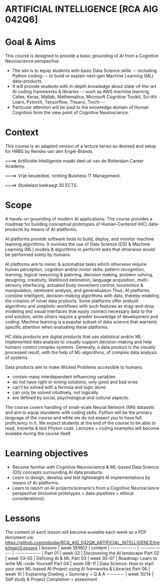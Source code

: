 # ARTIFICIAL INTELLIGENCE [RCA AIG 042Q6]
# Goal & Aims
This course is designed to provide a basic grounding of AI from a Cognitive Neuroscience perspective.

* The aim is to equip students with basic Data Science skills ---including Python coding--- to build or explain next-gen Machine Learning (ML) data-products.
* It will provide students with in-depth knowledge about state-of-the-art AI coding frameworks & libraries ---such as AWS machine learning, Cafee, Keras, Matlab, Mathematica, Microsoft Cognitive Toolkit, Sci-Kit Learn, Pytorch, Tensorflow, Theano, Torch--- 
* Particular attention will be paid to the knowledge domain of Human Cognition form the view point of Cognitive Neuroscience.


# Context
This course is an adapted version of a lecture series as devised and setup for HRBS by Renske van den Engel-Brands.

====> Artificiële Intelligentie maakt deel uit van de Rotterdam Career Academy.

====> Vrije keuzedeel, richting Business IT Management.

====> Studielast bedraagt 30 ECTS.

# Scope
A hands-on grounding of modern AI applications. 
The course provides a roadmap for building conceptual prototypes of Human-Centered (HC) data-products by means of AI-platforms. 

AI platforms provide software tools to build, deploy, and monitor machine learning algorithms. 
It involves the use of Data Science (DS) & Machine Learning (ML) models & algorithms to performt asks that otherwise would be performed solely by humans. 

AI platforms aim to mimic & automatise tasks which otherwise require human perception, cognition and/or motor skills:
pattern recognition, learning, logical reasoning & planning, decision making, problem solving, designing, creativity, likelihood estimation, language acquisition, multi-sensory interfacing, actuated body movement control, locomotion & manipulation, sentiment analysis, and generalisation
Thus, AI platforms combine intelligent, decision-making algorithms with data, thereby enabling the creation of novel data products. 
Some platforms offer prebuilt algorithms and simplistic workflows with such features as drag-and-drop modeling and visual interfaces that easily connect necessary data to the end solution, while others require a greater knowledge of development and coding. 
Machine learning is a popular subset of data science that warrants specific attention when evaluating these platforms.

HC data products are digital products that use statistical and/or ML-implemented data analysis to visually support decision-making and help humans control complex systems. Generally, a data product is the visually processed result, with the help of ML-algorithms, of complex data analysis of systems.
 
Data products aim to make Wicked Problems accessible to humans.  
* contain many interdependent influencing variables 
* do not have right or wrong solutions, only good and bad ones 
* can’t be solved with a formula and logic alone 
* can only be solved intuitively, not logically 
* are defined by social, psychological and cultural aspects.

The course covers handling of small-scale Neural Network (NN) datasets and aim to equip stundents with coding skills. 
Python will be the primary language of the course and while we do not expect you to have full proficiency in it.
We expect students at the end of the course to be able to read, (re)write & test Phyton code.
Lectures + coding examples will become availabe during the course itself.



# Learning objectives

* Become familiar with Cognitive Neuroscience & ML-based Data Science (DS) concepts surrounding AI data products.
* Learn to design, develop and test lightweight AI implementations by means of AI-platforms.
* Learn to report on AI projects/scenario's from a Cognitive Neuroscience perspective (inclusive prototypes + data-pipelines + ethical considerations).

# Lessons
The content of each lesson will become avaiable each week as a PDF document via: https://github.com/robvdw/RCA_AIG_042Q6_ARTIFICIAL_INTELLIGENCE/tree/main/Lessons
| lessons  | week SEM02 | content
| ------------- | ------------- | ------------- |
Part 01 |  week 02	| Discovering the AI landscape
Part 02 |  week 03-05 	| Defining AI & ML
Part 03 |  week 05-07 	| Roadmap: Learn to write ML-code Yourself
Part 04 |  week 08-11 	| Data Science: How to start your own ML-based AI-Project using AI framworks & Libraries
Part 06 |  week 10 	| Explaining Grading + Summary + Q & A
--------- |  week 10/14 	| Self study & Project Completion + assesment
